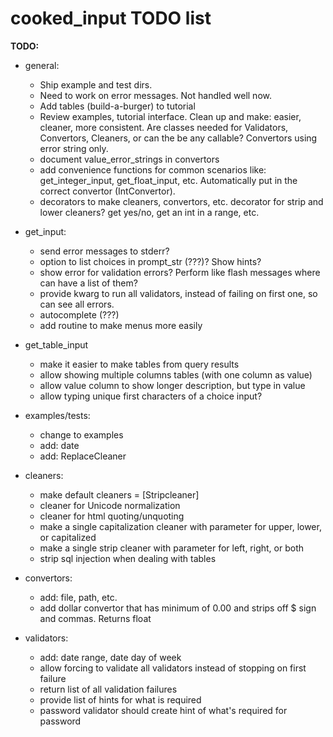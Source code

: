 
# cooked_input TODO list

**TODO:**

* general:
    * Ship example and test dirs.
    * Need to work on error messages. Not handled well now.
    * Add tables (build-a-burger) to tutorial
    * Review examples, tutorial interface. Clean up and make: easier, cleaner, more consistent.
        Are classes needed for Validators, Convertors, Cleaners, or can the be any callable? Convertors
        using error string only.
    * document value_error_strings in convertors
    * add convenience functions for common scenarios like: get_integer_input, get_float_input, etc. Automatically put in
        the correct convertor (IntConvertor).
    * decorators to make cleaners, convertors, etc. decorator for strip and lower cleaners? 
        get yes/no, get an int in a range, etc.

* get_input:
    * send error messages to stderr?
    * option to list choices in prompt_str (???)? Show hints?
    * show error for validation errors? Perform like flash messages where can have a list of them?
    * provide kwarg to run all validators, instead of failing on first one, so can see all errors.
    * autocomplete (???)
    * add routine to make menus more easily

* get_table_input
    * make it easier to make tables from query results
    * allow showing multiple columns tables (with one column as value)
    * allow value column to show longer description, but type in value
    * allow typing unique first characters of a choice input?
       
* examples/tests:
    * change to examples
    * add: date
    * add: ReplaceCleaner

* cleaners:
    * make default cleaners = [Stripcleaner]
    * cleaner for Unicode normalization
    * cleaner for html quoting/unquoting
    * make a single capitalization cleaner with parameter for upper, lower, or capitalized
    * make a single strip cleaner with parameter for left, right, or both
    * strip sql injection when dealing with tables

* convertors:
    * add: file, path, etc.
    * add dollar convertor that has minimum of 0.00 and strips off $ sign and commas. Returns float
 
* validators:
    * add: date range, date day of week
    * allow forcing to validate all validators instead of stopping on first failure
    * return list of all validation failures
    * provide list of hints for what is required
    * password validator should create hint of what's required for password